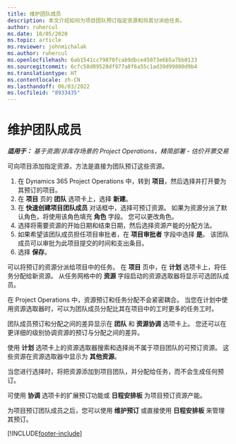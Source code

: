 ```yaml
---
title: 维护团队成员
description: 本文介绍如何为项目团队预订指定资源和将其分派给任务。
author: ruhercul
ms.date: 10/05/2020
ms.topic: article
ms.reviewer: johnmichalak
ms.author: ruhercul
ms.openlocfilehash: 6ab1541cc79870fcab9dbce45073e6b5a7bb0133
ms.sourcegitcommit: 6cfc50d89528df977a8f6a55c1ad39d99800d9b4
ms.translationtype: HT
ms.contentlocale: zh-CN
ms.lasthandoff: 06/03/2022
ms.locfileid: "8933435"
---
```

# <a name="maintain-team-members"></a>维护团队成员

_**适用于：** 基于资源/非库存场景的 Project Operations，精简部署 - 估价开票交易_

可向项目添加指定资源，方法是直接为团队预订这些资源。

1. 在 Dynamics 365 Project Operations 中，转到 **项目**，然后选择并打开要为其预订的项目。
2. 在 **项目** 页的 **团队** 选项卡上，选择 **新建**。 
3. 在 **快速创建项目团队成员** 对话框中，选择可预订资源。 如果为资源分派了默认角色，将使用该角色填充 **角色** 字段。 您可以更改角色。 
4. 选择将需要资源的开始日期和结束日期，然后选择资源产能的分配方法。 
5. 如果希望该团队成员担任项目审批者，在 **项目审批者** 字段中选择 **是**。 该团队成员可以审批为此项目提交的时间和支出条目。 
6. 选择 **保存**。

可以将预订的资源分派给项目中的任务。 在 **项目** 页中，在 **计划** 选项卡上，将任务分配给新资源。 从任务网格中的 **资源** 字段启动的资源选取器将显示可选团队成员。


在 Project Operations 中，资源预订和任务分配不会紧密耦合。 当您在计划中使用资源选取器时，可以为团队成员分配比其在项目中的工时更多的任务工时。

团队成员预订和分配之间的差异显示在 **团队** 和 **资源协调** 选项卡上。 您还可以在更详细的级别协调资源的预订与分配之间的差异。

使用 **计划** 选项卡上的资源选取器搜索和选择尚不属于项目团队的可预订资源。 这些资源在资源选取器中显示为 **其他资源**。

当您进行选择时，将把资源添加到项目团队，并分配给任务，而不会生成任何预订。

可使用 **协调** 选项卡的扩展预订功能或 **日程安排板** 为项目预订资源产能。

为项目预订团队成员之后，您可以使用 **维护预订** 或直接使用 **日程安排板** 来管理其预订。


[!INCLUDE[footer-include](../includes/footer-banner.md)]